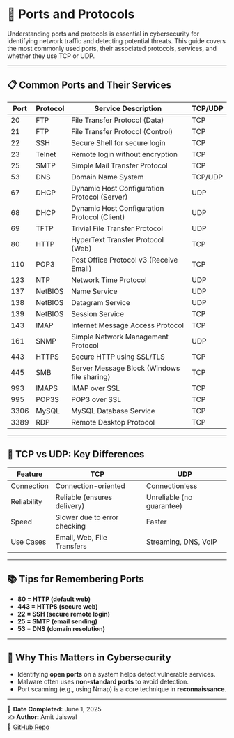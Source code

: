 # 🔌 Ports and Protocols

Understanding ports and protocols is essential in cybersecurity for identifying network traffic and detecting potential threats. 
This guide covers the most commonly used ports, their associated protocols, services, and whether they use TCP or UDP.

---

## 📋 Common Ports and Their Services

| Port | Protocol | Service Description                      | TCP/UDP |  
|------|----------|-------------------------------------------|---------|  
| 20   | FTP      | File Transfer Protocol (Data)             | TCP     |  
| 21   | FTP      | File Transfer Protocol (Control)          | TCP     |  
| 22   | SSH      | Secure Shell for secure login             | TCP     |  
| 23   | Telnet   | Remote login without encryption           | TCP     |  
| 25   | SMTP     | Simple Mail Transfer Protocol             | TCP     |  
| 53   | DNS      | Domain Name System                        | TCP/UDP |  
| 67   | DHCP     | Dynamic Host Configuration Protocol (Server) | UDP  |  
| 68   | DHCP     | Dynamic Host Configuration Protocol (Client) | UDP  |  
| 69   | TFTP     | Trivial File Transfer Protocol            | UDP     |  
| 80   | HTTP     | HyperText Transfer Protocol (Web)         | TCP     |  
| 110  | POP3     | Post Office Protocol v3 (Receive Email)   | TCP     |  
| 123  | NTP      | Network Time Protocol                     | UDP     |  
| 137  | NetBIOS  | Name Service                              | UDP     |  
| 138  | NetBIOS  | Datagram Service                          | UDP     |  
| 139  | NetBIOS  | Session Service                           | TCP     |  
| 143  | IMAP     | Internet Message Access Protocol          | TCP     |  
| 161  | SNMP     | Simple Network Management Protocol        | UDP     |  
| 443  | HTTPS    | Secure HTTP using SSL/TLS                 | TCP     |  
| 445  | SMB      | Server Message Block (Windows file sharing) | TCP   |  
| 993  | IMAPS    | IMAP over SSL                             | TCP     |  
| 995  | POP3S    | POP3 over SSL                             | TCP     |  
| 3306 | MySQL    | MySQL Database Service                    | TCP     |  
| 3389 | RDP      | Remote Desktop Protocol                   | TCP     |  

---

## 🧠 TCP vs UDP: Key Differences

| Feature             | TCP                              | UDP                            |  
|---------------------|----------------------------------|--------------------------------|  
| Connection          | Connection-oriented              | Connectionless                 |  
| Reliability         | Reliable (ensures delivery)      | Unreliable (no guarantee)      |  
| Speed               | Slower due to error checking     | Faster                         |  
| Use Cases           | Email, Web, File Transfers       | Streaming, DNS, VoIP           |  

---

## 📚 Tips for Remembering Ports

- **80 = HTTP (default web)**
- **443 = HTTPS (secure web)**
- **22 = SSH (secure remote login)**
- **25 = SMTP (email sending)**
- **53 = DNS (domain resolution)**

---

## 📌 Why This Matters in Cybersecurity

- Identifying **open ports** on a system helps detect vulnerable services.
- Malware often uses **non-standard ports** to avoid detection.
- Port scanning (e.g., using Nmap) is a core technique in **reconnaissance**.

---

📅 **Date Completed:** June 1, 2025  
✍️ **Author:** Amit Jaiswal  
🔗 [GitHub Repo](https://github.com/Amitjaiswal-cyber/cyber-notes)
